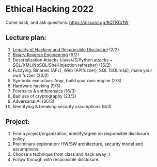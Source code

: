 # Ethical Hacking 2022

Come hack, and ask quesitons: https://discord.gg/RQTKCrfW

## Lecture plan:
1. [Legality of Hacking and Responsible Disclosure](1-responsible-disclosure.ipynb) (2/2)
2. [Binary Reverse Engineering](2-reverse-engineering.ipynb) (9/2)
3. Deserialization Attacks (Java/JS/Python attacks + SQL/XML/NoSQL/Shell injection refresher) (16/2)
4. Fuzzying: Binaries (AFL), Web (APIfuzzer), SQL (SQLmap), make your own fuzzer (23/2)
5. Symbolic execution: Angr, build your own engine (2/3)
6. Hardware hacking (9/3)
7. Forensics & antiforensics (16/3)
8. Bad use of cryptography (23/3)
9. Adversarial AI (30/3)
10. Identifying & breaking security assumptions (6/3)

## Project:
1. Find a project/organization, identify/agree on responsible disclosure policy.
2. Preliminary exploration: HW/SW architecture, security model and assumptions.
3. Choose a technique from class and hack away :)
4. Follow through with responsible disclosure.
